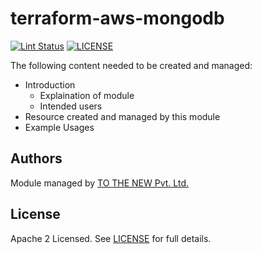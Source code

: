 # terraform-aws-mongodb

[![Lint Status](https://github.com/tothenew/terraform-aws-mongodb/workflows/Lint/badge.svg)](https://github.com/tothenew/terraform-aws-mongodb/actions)
[![LICENSE](https://img.shields.io/github/license/tothenew/terraform-aws-mongodb)](https://github.com/tothenew/terraform-aws-mongodb/blob/master/LICENSE)

The following content needed to be created and managed:
 - Introduction
     - Explaination of module 
     - Intended users
 - Resource created and managed by this module
 - Example Usages

<!-- BEGIN_TF_DOCS -->

<!-- END_TF_DOCS -->

## Authors

Module managed by [TO THE NEW Pvt. Ltd.](https://github.com/tothenew)

## License

Apache 2 Licensed. See [LICENSE](https://github.com/tothenew/terraform-aws-mongodb/blob/main/LICENSE) for full details.

